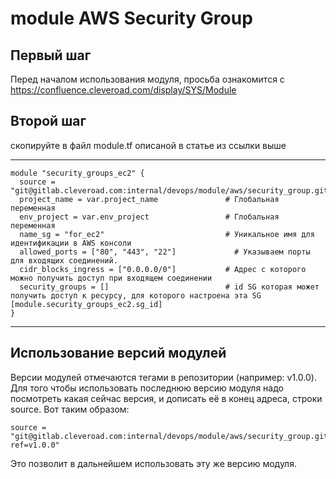 # module AWS Security Group

## Первый шаг 
Перед началом использования модуля, просьба ознакомится с 
https://confluence.cleveroad.com/display/SYS/Module

## Второй шаг 
скопируйте в файл module.tf описаной в статье из ссылки выше

---

``` 
module "security_groups_ec2" {
  source = "git@gitlab.cleveroad.com:internal/devops/module/aws/security_group.git"
  project_name = var.project_name               # Глобальная переменная
  env_project = var.env_project                 # Глобальная переменная
  name_sg = "for_ec2"                           # Уникальное имя для идентификации в AWS консоли
  allowed_ports = ["80", "443", "22"]             # Указываем порты для входящих соединений. 
  cidr_blocks_ingress = ["0.0.0.0/0"]           # Адрес с которого можно получить доступ при входящем соединении
  security_groups = []                          # id SG которая может получить доступ к ресурсу, для которого настроена эта SG  [module.security_groups_ec2.sg_id]
}
```

---

## Использование версий модулей
Версии модулей отмечаются тегами в репозитории (например: v1.0.0).
Для того чтобы использовать последнюю версию модуля надо посмотреть какая сейчас версия, и дописать её в конец адреса, строки source. Вот таким образом:
```
source = "git@gitlab.cleveroad.com:internal/devops/module/aws/security_group.git?ref=v1.0.0"
```
Это позволит в дальнейшем использовать эту же версию модуля. 
